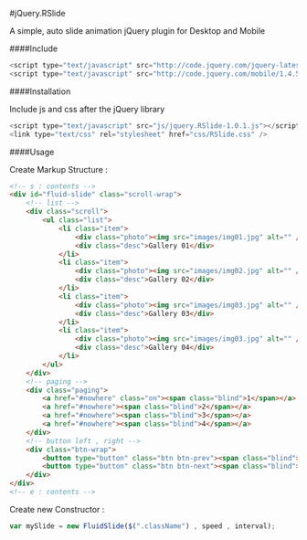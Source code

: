 #jQuery.RSlide

A simple, auto slide animation jQuery plugin for Desktop and Mobile


####Include

```javascript
<script type="text/javascript" src="http://code.jquery.com/jquery-latest.min.js"></script>
<script type="text/javascript" src="http://code.jquery.com/mobile/1.4.5/jquery.mobile-1.4.5.min.js"></script>
```

####Installation

Include js and css after the jQuery library

```javascript
<script type="text/javascript" src="js/jquery.RSlide-1.0.1.js"></script>
<link type="text/css" rel="stylesheet" href="css/RSlide.css" />
```

####Usage

Create Markup Structure :
```html
<!-- s : contents -->
<div id="fluid-slide" class="scroll-wrap">
	<!-- list -->
	<div class="scroll">
		<ul class="list">
			<li class="item">
				<div class="photo"><img src="images/img01.jpg" alt="" /></div>
				<div class="desc">Gallery 01</div>
			</li>
			<li class="item">
				<div class="photo"><img src="images/img02.jpg" alt="" /></div>
				<div class="desc">Gallery 02</div>
			</li>
			<li class="item">
				<div class="photo"><img src="images/img03.jpg" alt="" /></div>
				<div class="desc">Gallery 03</div>
			</li>
			<li class="item">
				<div class="photo"><img src="images/img03.jpg" alt="" /></div>
				<div class="desc">Gallery 04</div>
			</li>
		</ul>
	</div>
	<!-- paging -->
	<div class="paging">
		<a href="#nowhere" class="on"><span class="blind">1</span></a>
		<a href="#nowhere"><span class="blind">2</span></a>
		<a href="#nowhere"><span class="blind">3</span></a>
		<a href="#nowhere"><span class="blind">4</span></a>
	</div>
	<!-- button left , right -->
	<div class="btn-wrap">
		<button type="button" class="btn btn-prev"><span class="blind">prev</span></button>
		<button type="button" class="btn btn-next"><span class="blind">next</span></button>
	</div>
</div>
<!-- e : contents -->
```
Create new Constructor :
```javascript
var mySlide = new FluidSlide($(".className") , speed , interval);
```

